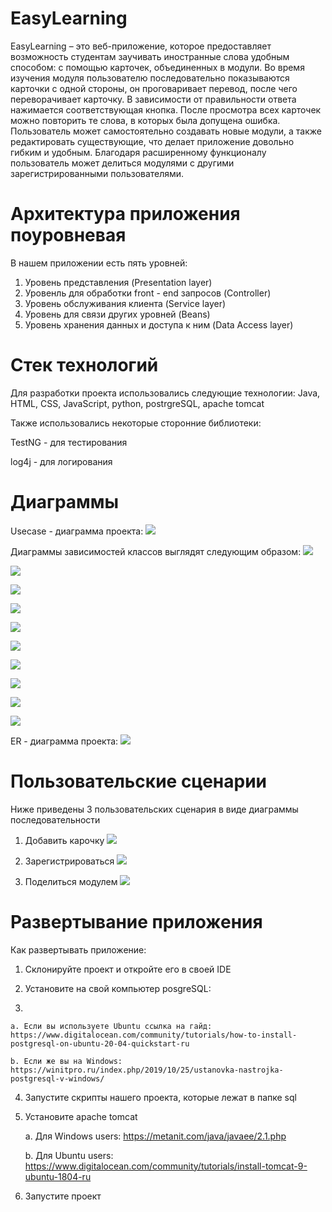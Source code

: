 # EasyLearning
EasyLearning – это веб-приложение, которое предоставляет возможность студентам заучивать иностранные слова удобным способом: с помощью карточек, объединенных в модули.
Во время изучения модуля пользователю последовательно показываются карточки с одной стороны, он проговаривает перевод, после чего переворачивает карточку. В зависимости
от правильности ответа нажимается соответствующая кнопка. После просмотра всех карточек можно повторить те слова, в которых была допущена ошибка. Пользователь может 
самостоятельно создавать новые модули, а также редактировать существующие, что делает приложение довольно гибким и удобным. Благодаря расширенному функционалу пользователь 
может делиться модулями с другими зарегистрированными пользователями.

# Архитектура приложения поуровневая

В нашем приложении есть пять уровней:
1. Уровень представления (Presentation layer)
2. Уровенль для обработки front - end запросов (Controller)
3. Уровень обслуживания клиента (Service layer)
4. Уровень для связи других уровней (Beans)
5. Уровень хранения данных и доступа к ним (Data Access layer)

# Стек технологий

Для разработки проекта использовались следующие технологии:
Java, HTML, CSS, JavaScript, python, postrgreSQL, apache tomcat

Также использовались некоторые сторонние библиотеки:

TestNG - для тестирования

log4j - для логирования

# Диаграммы

Usecase - диаграмма проекта:
![](/docs/img/usecase.png)

Диаграммы зависимостей классов выглядят следующим образом:
![](/docs/img/actions_diagram.png)

![](/docs/img/beans_diagram.png)

![](/docs/img/dao_beans_diagram.png)

![](/docs/img/dao_diagram.png)

![](/docs/img/dao_impl_diagram.png)

![](/docs/img/exceptions_diagram.png)

![](/docs/img/service_diagram.png)

![](/docs/img/service_impl_diagram.png)

![](/docs/img/validators_diagram.png)

![](/docs/img/controller_diagram.png)


ER - диаграмма проекта:
![](/docs/img/er_diagram.jpg)

# Пользовательские сценарии

Ниже приведены 3 пользовательских сценария в виде диаграммы последовательности

1. Добавить карочку
![](/docs/img/add_card_scenario.png)

2. Зарегистрироваться
![](/docs/img/registration_scenario.png)

3. Поделиться модулем
![](/docs/img/share_module_scenario.png)

# Развертывание приложения

Как развертывать приложение:
1. Склонируйте проект и откройте его в своей IDE
2. Установите на свой компьютер posgreSQL:
    
3. 

    a. Если вы используете Ubuntu ссылка на гайд: https://www.digitalocean.com/community/tutorials/how-to-install-postgresql-on-ubuntu-20-04-quickstart-ru
    
    b. Если же вы на Windows: https://winitpro.ru/index.php/2019/10/25/ustanovka-nastrojka-postgresql-v-windows/
4. Запустите скрипты нашего проекта, которые лежат в папке sql
5. Установите apache tomcat
    
    a. Для Windows users: https://metanit.com/java/javaee/2.1.php

    b. Для Ubuntu users: https://www.digitalocean.com/community/tutorials/install-tomcat-9-ubuntu-1804-ru

6. Запустите проект




